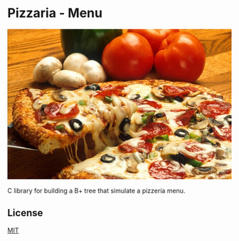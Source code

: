 # Pizzaria - Menu

![](./pizza.jpg)

C library for building a B+ tree that simulate a pizzeria menu.

## License
[MIT](https://choosealicense.com/licenses/mit/)
